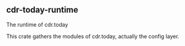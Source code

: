 ## cdr-today-runtime

The runtime of cdr.today

This crate gathers the modules of cdr.today, actually the config layer.

